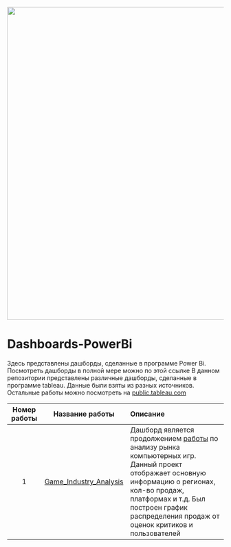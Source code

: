 <p align="center">
      <img src="https://i.ibb.co/7GNyLr3/image.png" width="726">
</p>

# Dashboards-PowerBi
Здесь представлены дашборды, сделанные в программе Power Bi. Посмотреть дашборды в полной мере можно  по этой ссылке
В данном репозитории представлены различные дашборды, сделанные в программе tableau. Данные были взяты из разных источников. Остальные работы можно посмотреть на [public.tableau.com](https://public.tableau.com/app/profile/egor1535)

| Номер работы  | Название работы | Описание|
| :-----------: |:---------------:| :------------ |
| 1 | [Game_Industry_Analysis](https://github.com/Playmen998/Dashboards-Tableau/tree/main/Game_Industry_Analysis) | Дашборд является продолжением [работы](https://github.com/Playmen998/Data-Analysis/blob/master/Game_Industry_Analysis.ipynb) по анализу рынка компьютерных игр. Данный проект отображает основную информацию о регионах, кол-во продаж, платформах и т.д. Был построен график распределения продаж от оценок критиков и пользователей

